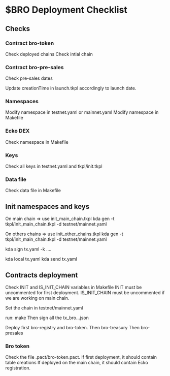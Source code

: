 # $BRO Deployment Checklist

## Checks

### Contract bro-token

Check deployed chains
Check intial chain


### Contract bro-pre-sales

Check pre-sales dates

Update creationTime in launch.tkpl accordingly to launch date.

### Namespaces

Modify namespace in testnet.yaml or mainnet.yaml
Modify namespace in Makefile

### Ecko DEX

Check namespace in Makefile


### Keys
Check all keys in testnet.yaml and tkpl/init.tkpl

### Data file
Check data file in Makefile

## Init namespaces and keys

On main chain => use init_main_chain.tkpl
kda gen -t tkpl/init_main_chain.tkpl -d testnet/mainnet.yaml

On others chains => use init_other_chains.tkpl
kda gen -t tkpl/init_main_chain.tkpl -d testnet/mainnet.yaml

kda sign tx.yaml -k ....

kda local tx.yaml
kda send tx.yaml


## Contracts deployment
Check INIT and IS_INIT_CHAIN variables in Makefile
INIT must be uncommented for first deployment.
IS_INIT_CHAIN must be uncommented if we are working on main chain.

Set the chain in testnet/mainnet.yaml

run: make
Then sign all the tx_bro...json

Deploy first bro-registry and bro-token.
Then bro-treasury
Then bro-presales


### Bro token
Check the file .pact/bro-token.pact.
If first deployment, it should contain table creations
If deployed on the main chain, it should contain Ecko registration.
